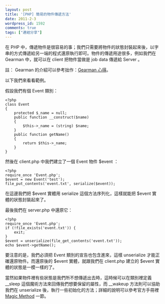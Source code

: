 ```yaml
---
layout: post
title: '[PHP] 簡易的物件傳遞方法'
date: 2011-2-3
wordpress_id: 1592
comments: true
tags: ["連結分享"]
---
```


在 PHP 中，傳遞物件是很容易的事；我們只需要將物件的狀態封裝起來後，以字串的方式傳遞給另一端的程式還原執行即可。物件的傳遞用途很多，例如我們在 Gearman 中，就可以在 client 把物件當做是 job data 傳遞給 Server 。

註： Gearman 的介紹可以參考拙作：[Gearman 心得](http://www.jaceju.net/blog/archives/1211)。

以下我們來看看範例。

<!--more-->

假設我們有個 Event 類別：

```
<?php
class Event
{
    protected $_name = null;
    public function __construct($name)
    {
        $this->_name = (string) $name;
    }
    public function getName()
    {
        return $this->_name;
    }
}

```

然後在 client.php 中我們建立了一個 Event 物件 $event ：

```
<?php
require_once 'Event.php';
$event = new Event('test');
file_put_contents('event.txt', serialize($event));

```

在這邊我們把 $event 實體用 serialize 這個方法序列化，這樣就能把 $event 實體的狀態封裝起來了。

最後我們在 server.php 中還原它：

```
<?php
require_once 'Event.php';
if (!file_exists('event.txt')) {
    exit;
}
$event = unserialize(file_get_contents('event.txt'));
echo $event->getName();

```

要注意的是，我們必須把 Event 類別的宣告也包含進來，這樣 unserialize 才能正確還原物件。而還原後的 $event 實體，就跟我們在 client.php 建立的 $event 實體的狀態是一模一樣的了。

當然如果物件裡有些狀態是我們所不想傳遞出去時，這時候可以在類別裡定義 __sleep 這個魔術方法來回傳我們想要保留的屬性，而 __wakeup 方法則可以協助我們在 unserialize 後，執行一些初始化的方法；詳細的說明可以參考官方手冊裡 [Magic Method](http://www.php.net/manual/en/language.oop5.magic.php) 一節。

